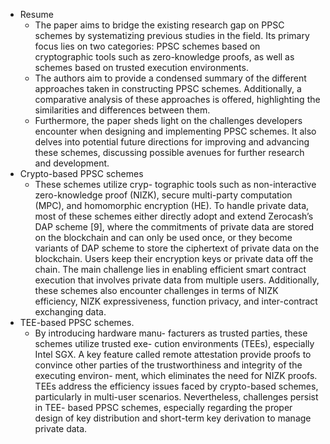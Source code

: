 - Resume
	- The paper aims to bridge the existing research gap on PPSC schemes by systematizing previous studies in the field. Its primary focus lies on two categories: PPSC schemes based on cryptographic tools such as zero-knowledge proofs, as well as schemes based on trusted execution environments.
	- The authors aim to provide a condensed summary of the different approaches taken in constructing PPSC schemes. Additionally, a comparative analysis of these approaches is offered, highlighting the similarities and differences between them.
	- Furthermore, the paper sheds light on the challenges developers encounter when designing and implementing PPSC schemes. It also delves into potential future directions for improving and advancing these schemes, discussing possible avenues for further research and development.
- Crypto-based PPSC schemes
	- These schemes utilize cryp- tographic tools such as non-interactive zero-knowledge proof (NIZK), secure multi-party computation (MPC), and homomorphic encryption (HE). To handle private data, most of these schemes either directly adopt and extend Zerocash’s DAP scheme [9], where the commitments of private data are stored on the blockchain and can only be used once, or they become variants of DAP scheme to store the ciphertext of private data on the blockchain. Users keep their encryption keys or private data off the chain. The main challenge lies in enabling efficient smart contract execution that involves private data from multiple users. Additionally, these schemes also encounter challenges in terms of NIZK efficiency, NIZK expressiveness, function privacy, and inter-contract exchanging data.
- TEE-based PPSC schemes.
	- By introducing hardware manu- facturers as trusted parties, these schemes utilize trusted exe- cution environments (TEEs), especially Intel SGX. A key feature called remote attestation provide proofs to convince other parties of the trustworthiness and integrity of the executing environ- ment, which eliminates the need for NIZK proofs. TEEs address the efficiency issues faced by crypto-based schemes, particularly in multi-user scenarios. Nevertheless, challenges persist in TEE- based PPSC schemes, especially regarding the proper design of key distribution and short-term key derivation to manage private data.